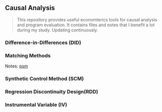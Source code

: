 ## Causal Analysis

> This repository provides useful economterics tools for causal analysis and program evaluation.
It contains files and notes that I benefit a lot during my study. 
> Updating continuously.

### Difference-in-Differences (DID)

### Matching Methods
Notes: [psm](https://github.com/zxecon/causality/blob/master/psm.md)

### Synthetic Control Method (SCM)

### Regression Discontinuity Design(RDD)

### Instrumental Variable (IV)
